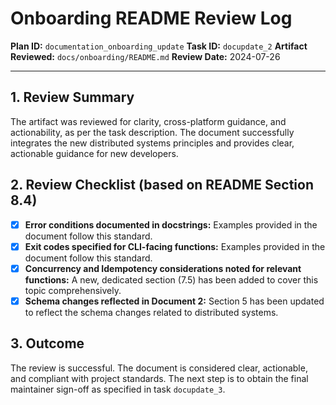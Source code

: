 # Onboarding README Review Log

**Plan ID:** `documentation_onboarding_update`
**Task ID:** `docupdate_2`
**Artifact Reviewed:** `docs/onboarding/README.md`
**Review Date:** 2024-07-26

---

## 1. Review Summary
The artifact was reviewed for clarity, cross-platform guidance, and actionability, as per the task description. The document successfully integrates the new distributed systems principles and provides clear, actionable guidance for new developers.

## 2. Review Checklist (based on README Section 8.4)

- [x] **Error conditions documented in docstrings:** Examples provided in the document follow this standard.
- [x] **Exit codes specified for CLI-facing functions:** Examples provided in the document follow this standard.
- [x] **Concurrency and Idempotency considerations noted for relevant functions:** A new, dedicated section (7.5) has been added to cover this topic comprehensively.
- [x] **Schema changes reflected in Document 2:** Section 5 has been updated to reflect the schema changes related to distributed systems.

## 3. Outcome
The review is successful. The document is considered clear, actionable, and compliant with project standards. The next step is to obtain the final maintainer sign-off as specified in task `docupdate_3`. 